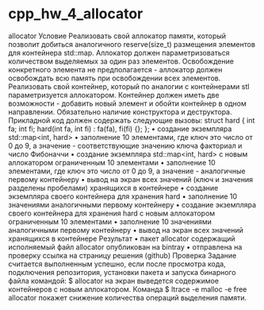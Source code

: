 # cpp_hw_4_allocator
allocator
Условие
Реализовать свой аллокатор памяти, который позволит добиться аналогичного reserve(size_t) размещения
элементов для контейнера std::map. Аллокатор должен параметризоваться количеством выделяемых за один
раз элементов. Освобождение конкретного элемента не предполагается - аллокатор должен освобождать всю
память при освобождении всех элементов.
Реализовать свой контейнер, который по аналогии с контейнерами stl параметризуется аллокатором.
Контейнер должен иметь две возможности - добавить новый элемент и обойти контейнер в одном
направлении. Обязательно наличие конструктора и деструктора.
Прикладной код должен содержать следующие вызовы:
struct hard {
int fa;
int fi;
hard(int fa, int fi) : fa(fa), fi(fi) {};
};
• создание экземпляра std::map<int, hard>
• заполнение 10 элементами, где ключ это число от 0 до 9, а значение - соответствующие значению ключа
факториал и число Фибоначчи
• создание экземпляра std::map<int, hard> с новым аллокатором ограниченным 10 элементами
• заполнение 10 элементами, где ключ это число от 0 до 9, а значение - аналогичные первому контейнеру
• вывод на экран всех значений (ключ и значения разделены пробелами) хранящихся в контейнере
• создание экземпляра своего контейнера для хранения hard
• заполнение 10 значениями аналогичными первому контейнеру
• создание экземпляра своего контейнера для хранения hard с новым аллокатором ограниченным 10
элементами
• заполнение 10 значениями аналогичными первому контейнеру
• вывод на экран всех значений хранящихся в контейнере
Результат
• пакет allocator содержащий исполняемый файл allocator опубликован на bintray
• отправлена на проверку ссылка на страницу решения (github)
Проверка
Задание считается выполненным успешно, если после просмотра кода, подключения репозитория, установки
пакета и запуска бинарного файла командой:
$ allocator
на экран выведется содержимое контейнеров с новым аллокатором. Команда
$ ltrace -e malloc -e free allocator
покажет снижение количества операций выделения памяти.
